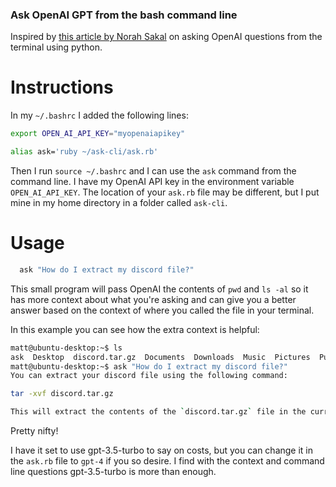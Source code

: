 ### Ask OpenAI GPT from the bash command line

Inspired by [this article by Norah Sakal](https://norahsakal.com/blog/ask-gpt3-programming-questions-in-terminal) on asking OpenAI questions from the terminal using python.

# Instructions
In my `~/.bashrc` I added the following lines:
```bash
export OPEN_AI_API_KEY="myopenaiapikey"

alias ask='ruby ~/ask-cli/ask.rb'
```

Then I run `source ~/.bashrc` and I can use the `ask` command from the command line. I have my OpenAI API key in the environment variable `OPEN_AI_API_KEY`. The location of your `ask.rb` file may be different, but I put mine in my home directory in a folder called `ask-cli`.

# Usage
```bash
  ask "How do I extract my discord file?"
```

This small program will pass OpenAI the contents of `pwd` and `ls -al` so it has more context about what you're asking and can give you a better answer based on the context of where you called the file in your terminal.

In this example you can see how the extra context is helpful:
```bash
matt@ubuntu-desktop:~$ ls
ask  Desktop  discord.tar.gz  Documents  Downloads  Music  Pictures  Public  snap  Templates  Videos  working
matt@ubuntu-desktop:~$ ask "How do I extract my discord file?"
You can extract your discord file using the following command:

tar -xvf discord.tar.gz

This will extract the contents of the `discord.tar.gz` file in the current directory.
```

Pretty nifty!

I have it set to use gpt-3.5-turbo to say on costs, but you can change it in the `ask.rb` file to `gpt-4` if you so desire. I find with the context and command line questions gpt-3.5-turbo is more than enough.

